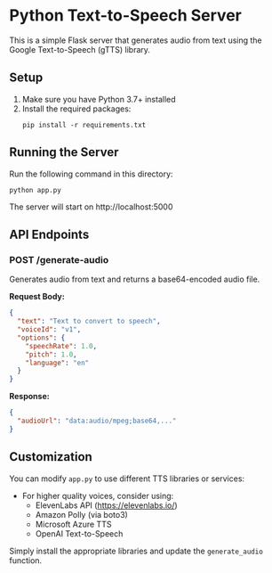 
# Python Text-to-Speech Server

This is a simple Flask server that generates audio from text using the Google Text-to-Speech (gTTS) library.

## Setup

1. Make sure you have Python 3.7+ installed
2. Install the required packages:
   ```
   pip install -r requirements.txt
   ```

## Running the Server

Run the following command in this directory:
```
python app.py
```

The server will start on http://localhost:5000

## API Endpoints

### POST /generate-audio
Generates audio from text and returns a base64-encoded audio file.

**Request Body:**
```json
{
  "text": "Text to convert to speech",
  "voiceId": "v1",
  "options": {
    "speechRate": 1.0,
    "pitch": 1.0,
    "language": "en"
  }
}
```

**Response:**
```json
{
  "audioUrl": "data:audio/mpeg;base64,..."
}
```

## Customization

You can modify `app.py` to use different TTS libraries or services:

- For higher quality voices, consider using:
  - ElevenLabs API (https://elevenlabs.io/)
  - Amazon Polly (via boto3)
  - Microsoft Azure TTS
  - OpenAI Text-to-Speech

Simply install the appropriate libraries and update the `generate_audio` function.
